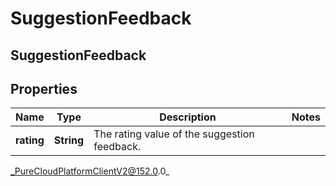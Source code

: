 # SuggestionFeedback

## SuggestionFeedback

## Properties

|Name | Type | Description | Notes|
|------------ | ------------- | ------------- | -------------|
| **rating** | **String** | The rating value of the suggestion feedback. | |



_PureCloudPlatformClientV2@152.0.0_
